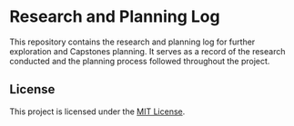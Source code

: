 # Research and Planning Log

This repository contains the research and planning log for further exploration and Capstones planning. It serves as a record of the research conducted and the planning process followed throughout the project.

## License

This project is licensed under the [MIT License](LICENSE).